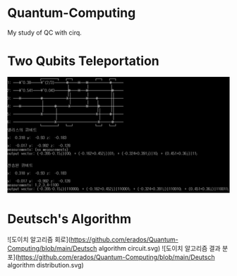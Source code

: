 # Quantum-Computing
My study of QC with cirq.

# Two Qubits Teleportation
![2-큐빗 순간이동 실행결과](https://github.com/erados/Quantum-Computing/blob/main/two_qubits_teleportation.png)

# Deutsch's Algorithm
![도이치 알고리즘 회로](https://github.com/erados/Quantum-Computing/blob/main/Deutsch algorithm circuit.svg)
![도이치 알고리즘 결과 분포](https://github.com/erados/Quantum-Computing/blob/main/Deutsch algorithm distribution.svg)
